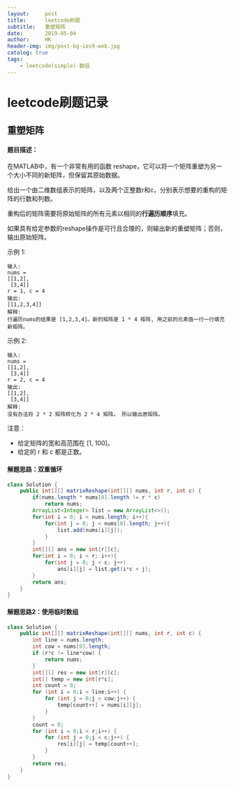 ```yaml
---
layout:     post
title:      leetcode刷题
subtitle:   重塑矩阵
date:       2019-05-04
author:     HK
header-img: img/post-bg-ios9-web.jpg
catalog: true
tags:
    - leetcode(simple)-数组
---
```

# leetcode刷题记录
## 重塑矩阵

#### 题目描述：
在MATLAB中，有一个非常有用的函数 reshape，它可以将一个矩阵重塑为另一个大小不同的新矩阵，但保留其原始数据。

给出一个由二维数组表示的矩阵，以及两个正整数r和c，分别表示想要的重构的矩阵的行数和列数。

重构后的矩阵需要将原始矩阵的所有元素以相同的**行遍历顺序**填充。

如果具有给定参数的reshape操作是可行且合理的，则输出新的重塑矩阵；否则，输出原始矩阵。

示例 1:

    输入: 
    nums = 
    [[1,2],
     [3,4]]
    r = 1, c = 4
    输出: 
    [[1,2,3,4]]
    解释:
    行遍历nums的结果是 [1,2,3,4]。新的矩阵是 1 * 4 矩阵, 用之前的元素值一行一行填充新矩阵。
示例 2:

    输入: 
    nums = 
    [[1,2],
     [3,4]]
    r = 2, c = 4
    输出: 
    [[1,2],
     [3,4]]
    解释:
    没有办法将 2 * 2 矩阵转化为 2 * 4 矩阵。 所以输出原矩阵。
注意：

* 给定矩阵的宽和高范围在 [1, 100]。
* 给定的 r 和 c 都是正数。


#### 解题思路：双重循环
```java
class Solution {
    public int[][] matrixReshape(int[][] nums, int r, int c) {
        if(nums.length * nums[0].length != r * c)
            return nums;
        ArrayList<Integer> list = new ArrayList<>();
        for(int i = 0; i < nums.length; i++){
            for(int j = 0; j < nums[0].length; j++){
                list.add(nums[i][j]);
            }
        }
        int[][] ans = new int[r][c];
        for(int i = 0; i < r; i++){
            for(int j = 0; j < c; j++)
                ans[i][j] = list.get(i*c + j);
        }
        return ans;
    }
}
```

#### 解题思路2：使用临时数组
```java
class Solution {
    public int[][] matrixReshape(int[][] nums, int r, int c) {
        int line = nums.length;
        int cow = nums[0].length;
        if (r*c != line*cow) {
            return nums;
        }
        int[][] res = new int[r][c];
        int[] temp = new int[r*c];
        int count = 0;
        for (int i = 0;i < line;i++) {
            for (int j = 0;j < cow;j++) {
                temp[count++] = nums[i][j];
            }
        }
        count = 0;
        for (int i = 0;i < r;i++) {
            for (int j = 0;j < c;j++) {
                res[i][j] = temp[count++];
            }
        }
        return res;
    }
}
```
